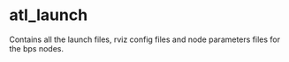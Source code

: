 # atl_launch

Contains all the launch files, rviz config files and node parameters files for the bps nodes.